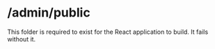 # /admin/public
This folder is required to exist for the React application to build. It fails without it.